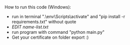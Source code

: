 How to run this code (Windows):
- run in terminal ".\env\Scripts\activate" and "pip install -r requirements.txt" without quote
- *EDIT name-list.txt*
- run program with command "python main.py"
- Get your certificate on folder export :)